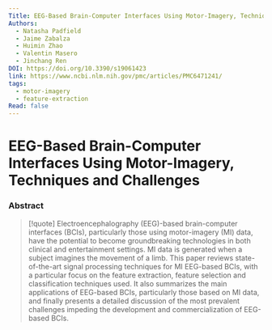 ```yaml
---
Title: EEG-Based Brain-Computer Interfaces Using Motor-Imagery, Techniques and Challenges
Authors:
  - Natasha Padfield
  - Jaime Zabalza
  - Huimin Zhao
  - Valentin Masero
  - Jinchang Ren
DOI: https://doi.org/10.3390/s19061423
link: https://www.ncbi.nlm.nih.gov/pmc/articles/PMC6471241/
tags:
  - motor-imagery
  - feature-extraction
Read: false
---
```


# EEG-Based Brain-Computer Interfaces Using Motor-Imagery, Techniques and Challenges

### Abstract
>[!quote] Electroencephalography (EEG)-based brain-computer interfaces (BCIs), particularly those using motor-imagery (MI) data, have the potential to become groundbreaking technologies in both clinical and entertainment settings. MI data is generated when a subject imagines the movement of a limb. This paper reviews state-of-the-art signal processing techniques for MI EEG-based BCIs, with a particular focus on the feature extraction, feature selection and classification techniques used. It also summarizes the main applications of EEG-based BCIs, particularly those based on MI data, and finally presents a detailed discussion of the most prevalent challenges impeding the development and commercialization of EEG-based BCIs.

